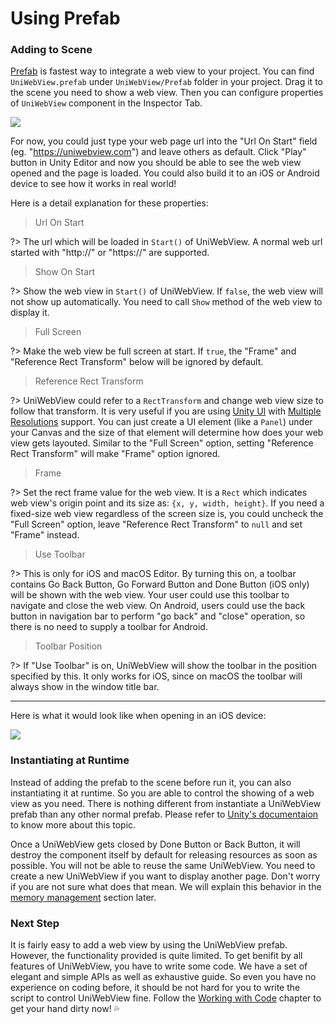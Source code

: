# Using Prefab

### Adding to Scene

[Prefab](https://docs.unity3d.com/Manual/Prefabs.html) is fastest way to integrate a web view to your project. You can find `UniWebView.prefab` under `UniWebView/Prefab` folder in your project. Drag it to the scene you need to show a web view. Then you can configure properties of `UniWebView` component in the Inspector Tab.

<img src="images/prefab.png" data-rjs="2" />

For now, you could just type your web page url into the "Url On Start" field (eg. "https://uniwebview.com") and leave others as default. Click "Play" button in Unity Editor and now you should be able to see the web view opened and the page is loaded. You could also build it to an iOS or Android device to see how it works in real world!

Here is a detail explanation for these properties:

> Url On Start

?> The url which will be loaded in `Start()` of UniWebView. A normal web url started with "http://" or "https://" are supported.

> Show On Start

?> Show the web view in `Start()` of UniWebView. If `false`, the web view will not show up automatically. You need to call `Show` method of the web view to display it.

> Full Screen

?> Make the web view be full screen at start. If `true`, the "Frame" and "Reference Rect Transform" below will be ignored by default.

> Reference Rect Transform

?> UniWebView could refer to a `RectTransform` and change web view size to follow that transform. It is very useful if you are using [Unity UI](https://docs.unity3d.com/Manual/UISystem.html) with [Multiple Resolutions](https://docs.unity3d.com/Manual/HOWTO-UIMultiResolution.html) support. You can just create a UI element (like a `Panel`) under your Canvas and the size of that element will determine how does your web view gets layouted. Similar to the "Full Screen" option, setting "Reference Rect Transform" will make "Frame" option ignored.

> Frame

?> Set the rect frame value for the web view. It is a `Rect` which indicates web view's origin point and its size as: `{x, y, width, height}`. If you need a fixed-size web view regardless of the screen size is, you could uncheck the "Full Screen" option, leave "Reference Rect Transform" to `null` and set "Frame" instead.

> Use Toolbar

?> This is only for iOS and macOS Editor. By turning this on, a toolbar contains Go Back Button, Go Forward Button and Done Button (iOS only) will be shown with the web view. Your user could use this toolbar to navigate and close the web view. On Android, users could use the back button in navigation bar to perform "go back" and "close" operation, so there is no need to supply a toolbar for Android.

> Toolbar Position

?> If "Use Toolbar" is on, UniWebView will show the toolbar in the position specified by this. It only works for iOS, since on macOS the toolbar will always show in the window title bar.

---

Here is what it would look like when opening in an iOS device:

<img src="images/sample-page.png" data-rjs="2" />

### Instantiating at Runtime

Instead of adding the prefab to the scene before run it, you can also instantiating it at runtime. So you are able to control the showing of a web view as you need. There is nothing different from instantiate a UniWebView prefab than any other normal prefab. Please refer to [Unity's documentaion](https://docs.unity3d.com/Manual/InstantiatingPrefabs.html) to know more about this topic.

Once a UniWebView gets closed by Done Button or Back Button, it will destroy the component itself by default for releasing resources as soon as possible. You will not be able to reuse the same UniWebView. You need to create a new UniWebView if you want to display another page. Don't worry if you are not sure what does that mean. We will explain this behavior in the [memory management](/archived/3.3.0/memory-management) section later.

### Next Step

It is fairly easy to add a web view by using the UniWebView prefab. However, the functionality provided is quite limited. To get benifit by all features of UniWebView, you have to write some code. We have a set of elegant and simple APIs as well as exhaustive guide. So even you have no experience on coding before, it should be not hard for you to write the script to control UniWebView fine. Follow the [Working with Code](/archived/3.3.0/working-with-code) chapter to get your hand dirty now! :sweat_drops:
